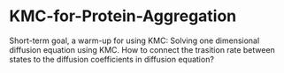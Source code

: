 # KMC-for-Protein-Aggregation

Short-term goal, a warm-up for using KMC:
Solving one dimensional diffusion equation using KMC.
How to connect the trasition rate between states to the diffusion coefficients in diffusion equation?
